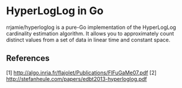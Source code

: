 HyperLogLog in Go
===========================

rrjamie/hyperloglog is a pure-Go implementation of the HyperLogLog cardinality estimation algorithm.
It allows you to approximately count distinct values from a set of data in linear time and constant
space.


References
---------------------------

[1] http://algo.inria.fr/flajolet/Publications/FlFuGaMe07.pdf
[2] http://stefanheule.com/papers/edbt2013-hyperloglog.pdf